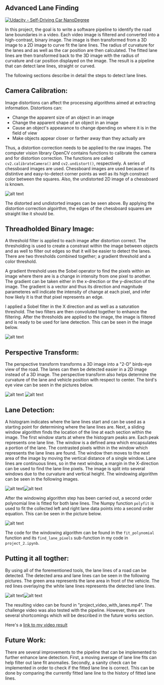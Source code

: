 ## Advanced Lane Finding
[![Udacity - Self-Driving Car NanoDegree](https://s3.amazonaws.com/udacity-sdc/github/shield-carnd.svg)](http://www.udacity.com/drive)

[//]: # (Image References)

[distorted-undistorted-chessboard]: ./output_images/distorted-chessboard.png "Distorted vs. Undistorted"
[lane-fit]: ./output_images/color-fit-lines.jpg "Lane Line Fit"
[thresholded]: ./output_images/original-threshold.png "Original vs. Thresholded"
[birds-eye-1]: ./output_images/birds-eye-view-1.png "Bird's Eye View Lane Fitting 1"
[birds-eye-2]: ./output_images/birds-eye-view-2.png "Bird's Eye View Lane Fitting 2"
[detected-lane-1]: ./output_images/lane-detected-1.png "Detected Lane Area 1"
[detected-lane-2]: ./output_images/lane-detected-2.png "Detected Lane Area 2"
[windowing-1]: ./output_images/windowing-1.png "Sliding Window Detection 1"
[windowing-2]: ./output_images/windowing-2.png "Sliding Window Detection 2"

In this project, the goal is to write a software pipeline to identify the road lane boundaries in a video. Each video image is filtered and converted into a high-contrast, binary image. The image is then transformed from a 3D image to a 2D image to curve fit the lane lines. The radius of curvature for the lanes and as well as the car position are then calculated. The fitted lane lines are then transformed back to the 3D image with the radius of curvature and car position displayed on the image. The result is a pipeline that can detect lane lines, straight or curved. 

The following sections describe in detail the steps to detect lane lines. 

Camera Calibration:
---
Image distortions can affect the processing algorithms aimed at extracting information. Distortions can:
  * Change the apparent size of an object in an image
  * Change the apparent shape of an object in an image
  * Cause an object's appearance to change dpending on where it is in the field of view
  * Make objects appear closer or farther away than they actually are

Thus, a distortion correction needs to be applied to the raw images. The computer vision library OpenCV contains functions to calibrate the camera and for distortion correction. The functions are called `cv2.calibrateCamera()` and `cv2.undistort()`, respectively. A series of chessboard images are used. Chessboard images are used because of its distintive and easy-to-detect corner points as well as its high constract color between the squares. Also, the undistorted 2D image of a chessboard is known.

![alt text][distorted-undistorted-chessboard]

The distorted and undistorted images can be seen above. By applying the distortion correction algoirthm, the edges of the chessboard squares are straight like it should be.

Threadholded Binary Image:
---
A threshold filter is applied to each image after distortion correct. The thresholding is used to create a constrast within the image between objects and as well to filter out edges so that it will be easier to detect the lanes. There are two thresholds combined together; a gradient threshold and a color threshold.

A gradient threshold uses the Sobel operator to find the pixels within an image where there are is a change in intensity from one pixel to another. The gradient can be taken either in the x-drection or the y-direction of the image. The gradient is a vector and thus its direction and magnitude parameteres will indicate the intensity of change at each pixel, and infer how likely it is that that pixel represents an edge.

I applied a Sobel filter in the X direction and as well as a saturation threshold. The two filters are then convoluted together to enhance the filtering. After the thresholds are applied to the image, the image is filtered and is ready to be used for lane detection. This can be seen in the image below.

![alt text][thresholded]

Perspective Transform:
---
The perspective transform transforms a 3D image into a "2-D" birds-eye view of the road. The lanes can then be detected easier in a 2D image instead of a 3D image. The perspective transform also helps determine the curvature of the lane and vehicle position with respect to center. The bird's eye view can be seen in the pictures below. 

![alt text][birds-eye-1]
![alt text][birds-eye-2]

Lane Detection:
---
A histogram indicates where the lane lines start and can be used as a starting point for determining where the lane lines are. Next, a sliding window algorithm finds the location of the line at each section within the image. The first window starts at where the histogram peaks are. Each peak represents one lane line. The window is a defined area which encapsulates a portion of the lane. The contrasted pixels within in the window which represents the lane lines are found. The window then moves to the next area of the image by moving the vertical distance of a single window. Lane lines are continuous lines, so in the next window, a margin in the X-direction can be used to find the lane line pixels. The image is split into several windows due to the curvature and vertical height. The windowing algorithm can be seen in the following images.

![alt text][windowing-1]![alt text][windowing-2]

After the windowing algorithm step has been carried out, a second order polynomial line is fitted for both lane lines. The Numpy function `polyfit` is used to fit the collected left and right lane data points into a second order equation. This can be seen in the picture below. 

![alt text][lane-fit]

The code for the windowing algorithm can be found in the `fit_polynomial` function and its `find_lane_pixels` sub-function in my code in `project_2.ipynb`.

Putting it all togther:
---
By using all of the forementioned tools, the lane lines of a road can be detected. The detected area and lane lines can be seen in the following pictures. The green area represents the lane area in front of the vehicle. The red lines overlaying the white lane lines represents the detected lane lines.

![alt text][detected-lane-1]![alt text][detected-lane-2]

The resulting video can be found in "project_video_with_lanes.mp4". The challenge video was also tested with the pipeline. However, there are several shortcomings which will be described in the future works section.

Here's a [link to my video result](./project_video_with_lanes.mp4)

Future Work:
---
There are several improvements to the pipeline that can be implemented to further enhance lane detection. First, a moving average of lane line fits can help filter out lane fit anomalies. Secondly, a sanity check can be implemented in order to check if the fitted lane line is correct. This can be done by comparing the currently fitted lane line to the history of fitted lane lines. 


